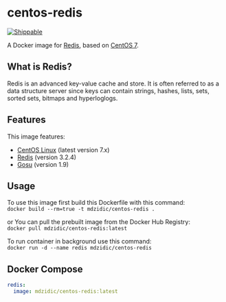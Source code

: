 # centos-redis
[![Shippable](https://img.shields.io/badge/docker_build-automated-blue.svg)](https://hub.docker.com/r/mdzidic/centos-redis/)

A Docker image for [Redis](http://redis.io/), based on [CentOS 7](https://www.centos.org/).

## What is Redis?
Redis is an advanced key-value cache and store. It is often referred to as a data structure server since keys can contain strings, hashes, lists, sets, sorted sets, bitmaps and hyperloglogs.  

## Features

This image features:

- [CentOS Linux](https://github.com/centos) (latest version 7.x)
- [Redis](https://github.com/antirez/redis-io) (version 3.2.4)
- [Gosu](https://github.com/tianon/gosu) (version 1.9)

## Usage

To use this image first build this Dockerfile with this command:  
`docker build --rm=true -t mdzidic/centos-redis .`  

or You can pull the prebuilt image from the Docker Hub Registry:  
`docker pull mdzidic/centos-redis:latest`  

To run container in background use this command:  
`docker run -d --name redis mdzidic/centos-redis`  

## Docker Compose
```yaml
redis:
  image: mdzidic/centos-redis:latest
  ```
